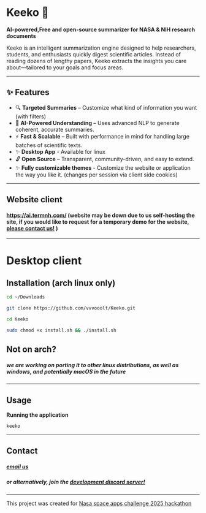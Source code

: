 # Keeko 🚀  
**AI-powered,Free and open-source summarizer for NASA & NIH research documents**  

Keeko is an intelligent summarization engine designed to help researchers, students, and enthusiasts quickly digest scientific articles. Instead of reading dozens of lengthy papers, Keeko extracts the insights you care about—tailored to your goals and focus areas.  

---

## ✨ Features  
- 🔍 **Targeted Summaries** – Customize what kind of information you want (with filters) 
- 🧠 **AI-Powered Understanding** – Uses advanced NLP to generate coherent, accurate summaries.  
- ⚡ **Fast & Scalable** – Built with performance in mind for handling large batches of scientific texts.  
- ✨ **Desktop App** - Available for linux 
- 🔓 **Open Source** – Transparent, community-driven, and easy to extend.  
- ✨ **Fully customizable themes** - Customize the website or application the way you like it. (changes per session via client side cookies)

---
## Website client

#### https://ai.termnh.com/ (website may be down due to us self-hosting the site, if you would like to request for a temporary demo for the website, [please contact us!](https://github.com/vvvooolt/Keeko/tree/production/#Contact) )
---
# Desktop client
## Installation (arch linux only)
```sh
cd ~/Downloads

git clone https://github.com/vvvooolt/Keeko.git

cd Keeko

sudo chmod +x install.sh && ./install.sh
```
## Not on arch? 
##### we are working on porting it to other linux distributions, as well as windows, and potentially macOS in the future
---
## Usage
**Running the application**
```sh
keeko
```
---
## Contact
##### [email us](mailto:contact@keeko.termnh.com)
##### or alternatively, join the [development discord server!](https://discord.gg/NGdepUFaec)
---
This project was created for [Nasa space apps challenge 2025 hackathon](https://www.spaceappschallenge.org/2025/)


